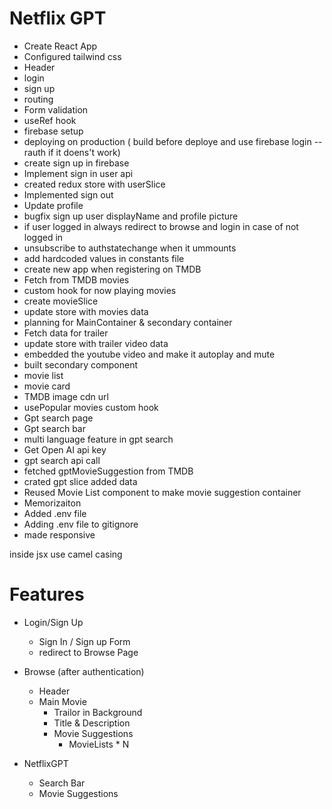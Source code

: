 # Netflix GPT
- Create React App
- Configured tailwind css 
- Header 
- login 
- sign up
- routing
- Form validation
- useRef hook
- firebase setup 
- deploying on production ( build before deploye and use firebase login --rauth if it doens't work)
- create sign up in firebase
- Implement sign in user api
- created redux store with userSlice
- Implemented sign out
- Update profile
- bugfix sign up user displayName and profile picture
- if user logged in always redirect to browse and login in case of not logged in
- unsubscribe to authstatechange when it ummounts
- add hardcoded values in constants file
- create new app when registering on TMDB
- Fetch from TMDB movies
- custom hook for now playing movies
- create movieSlice
- update store with movies data 
- planning for MainContainer & secondary container
- Fetch data for trailer
- update store with trailer video data
- embedded the youtube video and make it autoplay and mute
- built secondary component
- movie list
- movie card
- TMDB image cdn url
- usePopular movies custom hook
- Gpt search page
- Gpt search bar
- multi language feature in gpt search 
- Get Open AI api key
- gpt search api call
- fetched gptMovieSuggestion from TMDB
- crated gpt slice added data
- Reused Movie List component to make movie suggestion container
- Memorizaiton
- Added .env file
- Adding .env file to gitignore
- made responsive

inside jsx use camel casing


# Features
- Login/Sign Up
    - Sign In / Sign up Form
    - redirect to Browse Page
- Browse (after authentication)
    - Header
    - Main Movie
        - Trailor in Background
        - Title & Description
        - Movie Suggestions
            - MovieLists * N

- NetflixGPT 
    - Search Bar
    - Movie Suggestions

